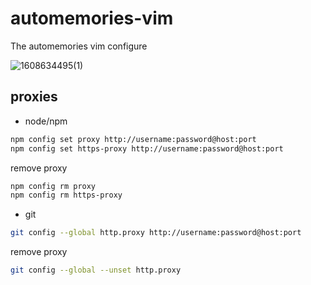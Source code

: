 # automemories-vim
The automemories vim configure

![1608634495(1)](https://user-images.githubusercontent.com/49949411/102881131-5dce3180-4487-11eb-8394-eeccdd99fc3b.png)

## proxies
- node/npm
```sh
npm config set proxy http://username:password@host:port
npm config set https-proxy http://username:password@host:port
```
remove proxy
```sh
npm config rm proxy
npm config rm https-proxy
```

- git
```sh
git config --global http.proxy http://username:password@host:port
```
remove proxy
```sh
git config --global --unset http.proxy
```
